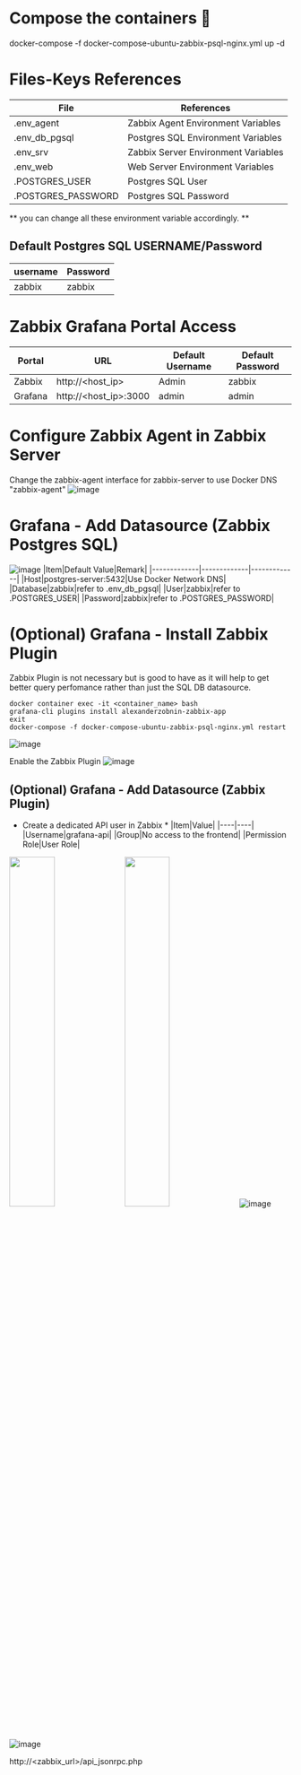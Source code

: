 # Compose the containers :smiling_face_with_three_hearts:
docker-compose -f docker-compose-ubuntu-zabbix-psql-nginx.yml up -d

# Files-Keys References
| File  | References |
| ------------- | ------------- |
| .env_agent  | Zabbix Agent Environment Variables |
| .env_db_pgsql  | Postgres SQL Environment Variables  |
| .env_srv  | Zabbix Server Environment Variables  |
| .env_web  | Web Server Environment Variables  |
| .POSTGRES_USER  | Postgres SQL User  |
| .POSTGRES_PASSWORD  | Postgres SQL Password  |

** you can change all these environment variable accordingly. **

## Default Postgres SQL USERNAME/Password
|username|Password|
|-------------|-------------|
|zabbix|zabbix|

# Zabbix Grafana Portal Access
|Portal|URL|Default Username|Default Password|
|-------------|-------------|-------------|-------------|
|Zabbix|http://<host_ip>|Admin|zabbix|
|Grafana|http://<host_ip>:3000|admin|admin|

# Configure Zabbix Agent in Zabbix Server
Change the zabbix-agent interface for zabbix-server to use Docker DNS "zabbix-agent"
![image](https://user-images.githubusercontent.com/83763465/130350449-f5f08b5e-d383-4d40-8d99-87383d55ea36.png)

# Grafana - Add Datasource (Zabbix Postgres SQL)
![image](https://user-images.githubusercontent.com/83763465/130351548-d9263593-3d44-4ea0-8c02-2eaebc4fa72d.png)
|Item|Default Value|Remark|
|-------------|-------------|-------------|
|Host|postgres-server:5432|Use Docker Network DNS|
|Database|zabbix|refer to .env_db_pgsql|
|User|zabbix|refer to .POSTGRES_USER|
|Password|zabbix|refer to .POSTGRES_PASSWORD|

# (Optional) Grafana - Install Zabbix Plugin
Zabbix Plugin is not necessary but is good to have as it will help to get better query perfomance rather than just the SQL DB datasource. 
```
docker container exec -it <container_name> bash
grafana-cli plugins install alexanderzobnin-zabbix-app
exit
docker-compose -f docker-compose-ubuntu-zabbix-psql-nginx.yml restart
```
![image](https://user-images.githubusercontent.com/83763465/130351264-1b8f07c8-90f6-40b7-9c37-9f47126351e6.png)

Enable the Zabbix Plugin
![image](https://user-images.githubusercontent.com/83763465/130352088-80764336-ac22-47cd-a2d7-016e600f76d8.png)


## (Optional) Grafana - Add Datasource (Zabbix Plugin) 
* Create a dedicated API user in Zabbix *
|Item|Value|
|----|----|
|Username|grafana-api|
|Group|No access to the frontend|
|Permission Role|User Role|

<img src="https://user-images.githubusercontent.com/83763465/130352607-0a6393d0-4aea-4ca7-acc4-1875122cb16b.png" width="40%"> <img src="https://user-images.githubusercontent.com/83763465/130352683-36d6bbda-2bc1-4767-bc28-1dcbd206374b.png" width="40%" >
![image](https://user-images.githubusercontent.com/83763465/130353457-9999fc19-4273-4aa1-b423-ab6df875a133.png)

![image](https://user-images.githubusercontent.com/83763465/130353543-22740c77-0bc2-4ddf-b743-c174d519bb4c.png)

http://<zabbix_url>/api_jsonrpc.php


